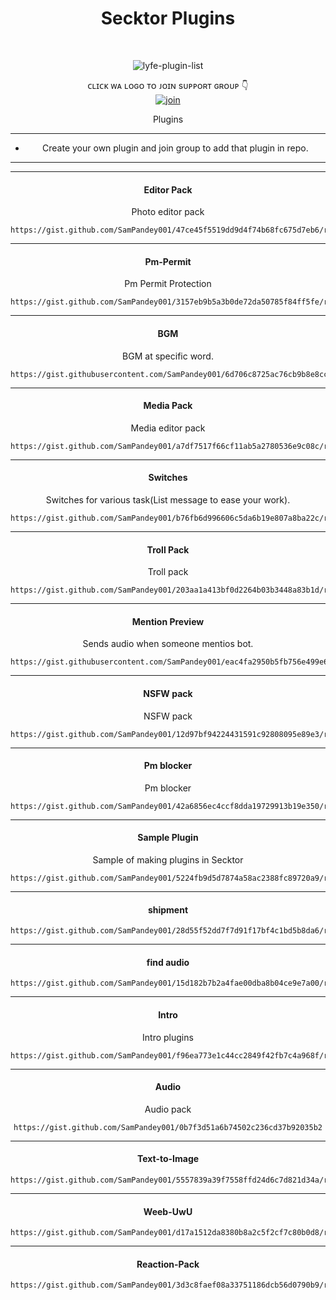 
<h1 align="center"> Secktor Plugins </h1>
<div align="center">
<br /> 
<p align="center"> <img src="https://komarev.com/ghpvc/?username=SamPandey001&label=Visitors%20count&color=10d9c3&style=plastic" alt="lyfe-plugin-list" /> </p>


ᴄʟɪᴄᴋ ᴡᴀ ʟᴏɢᴏ ᴛᴏ ᴊᴏɪɴ sᴜᴘᴘᴏʀᴛ ɢʀᴏᴜᴘ 👇 
<br> [![join](https://raw.githubusercontent.com/SecktorBot/Brandimages/main/secktor.png)](https://chat.whatsapp.com/Bl2F9UTVU4CBfZU6eVnrbCl)
  <div align="center"  
<h4 align="center">Plugins</h1>

---

- Create your own plugin and join group to add that plugin in repo.

---

---

<h4 align="center">  Editor Pack </h1>

Photo editor pack
```
https://gist.github.com/SamPandey001/47ce45f5519dd9d4f74b68fc675d7eb6/raw
```

---

<h4 align="center">  Pm-Permit </h1>

Pm Permit Protection
```
https://gist.github.com/SamPandey001/3157eb9b5a3b0de72da50785f84ff5fe/raw
```


---

<h4 align="center">  BGM </h1>

BGM at specific word.
```
https://gist.githubusercontent.com/SamPandey001/6d706c8725ac76cb9b8e8ccba6ef91c9/raw
```

---

<h4 align="center">  Media Pack </h1>

Media editor pack
```
https://gist.github.com/SamPandey001/a7df7517f66cf11ab5a2780536e9c08c/raw
```

---

<h4 align="center">  Switches </h1>

Switches for various task(List message to ease your work).
```
https://gist.github.com/SamPandey001/b76fb6d996606c5da6b19e807a8ba22c/raw
```


---

<h4 align="center">  Troll Pack </h1>

Troll pack
```
https://gist.github.com/SamPandey001/203aa1a413bf0d2264b03b3448a83b1d/raw
```

---

<h4 align="center">  Mention Preview </h1>

Sends audio when someone mentios bot.
```
https://gist.githubusercontent.com/SamPandey001/eac4fa2950b5fb756e499e61aac93269/raw/61b9593692ac8ac7a516dc94d6591aa8c9808b8b
```

---

<h4 align="center">  NSFW pack </h1>

NSFW pack
```
https://gist.github.com/SamPandey001/12d97bf94224431591c92808095e89e3/raw
```

---

<h4 align="center">  Pm blocker </h1>

Pm blocker
```
https://gist.github.com/SamPandey001/42a6856ec4ccf8dda19729913b19e350/raw/e666f2038a98fadd959bb01742a2ec86a56ec8bc/pmblocker.js
```

---

<h4 align="center"> Sample Plugin </h1>

Sample of making plugins in Secktor
```
https://gist.github.com/SamPandey001/5224fb9d5d7874a58ac2388fc89720a9/raw
```

---

<h4 align="center"> shipment </h1>

```
https://gist.github.com/SamPandey001/28d55f52dd7f7d91f17bf4c1bd5b8da6/raw
```


---

<h4 align="center"> find audio </h1>

```
https://gist.github.com/SamPandey001/15d182b7b2a4fae00dba8b04ce9e7a00/raw
```

---

<h4 align="center"> Intro </h1>

Intro plugins
```
https://gist.github.com/SamPandey001/f96ea773e1c44cc2849f42fb7c4a968f/raw
```

---

<h4 align="center"> Audio </h1>

Audio pack
```
https://gist.github.com/SamPandey001/0b7f3d51a6b74502c236cd37b92035b2
```

---

<h4 align="center"> Text-to-Image </h1>

```
https://gist.github.com/SamPandey001/5557839a39f7558ffd24d6c7d821d34a/raw
```

---

<h4 align="center"> Weeb-UwU </h1>

```
https://gist.github.com/SamPandey001/d17a1512da8380b8a2c5f2cf7c80b0d8/raw
```

---

<h4 align="center"> Reaction-Pack </h1>

```
https://gist.github.com/SamPandey001/3d3c8faef08a33751186dcb56d0790b9/raw
```


